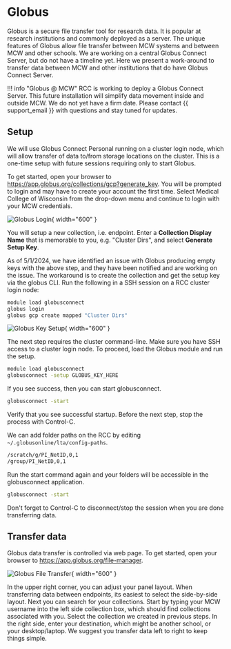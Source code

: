# Globus

Globus is a secure file transfer tool for research data. It is popular at research institutions and commonly deployed as a server. The unique features of Globus allow file transfer between MCW systems and between MCW and other schools. We are working on a central Globus Connect Server, but do not have a timeline yet. Here we present a work-around to transfer data between MCW and other institutions that do have Globus Connect Server.

!!! info "Globus @ MCW"
    RCC is working to deploy a Globus Connect Server. This future installation will simplify data movement inside and outside MCW. We do not yet have a firm date. Please contact {{ support_email }} with questions and stay tuned for updates.

## Setup

We will use Globus Connect Personal running on a cluster login node, which will allow transfer of data to/from storage locations on the cluster. This is a one-time setup with future sessions requiring only to start Globus.

To get started, open your browser to <https://app.globus.org/collections/gcp?generate_key>. You will be prompted to login and may have to create your account the first time. Select Medical College of Wisconsin from the drop-down menu and continue to login with your MCW credentials.

![Globus Login](../_static/img/globus-login.png){ width="600" }

You will setup a new collection, i.e. endpoint. Enter a **Collection Display Name** that is memorable to you, e.g. "Cluster Dirs", and select **Generate Setup Key**.

As of 5/1/2024, we have identified an issue with Globus producing empty keys with the above step, and they have been notified and are working on the issue.
The workaround is to create the collection and get the setup key via the globus CLI.  Run the following in a SSH session on a RCC cluster login node:

```bash
module load globusconnect
globus login
globus gcp create mapped "Cluster Dirs"
 ```

![Globus Key Setup](../_static/img/globus-key.png){ width="600" }

The next step requires the cluster command-line. Make sure you have SSH access to a cluster login node. To proceed, load the Globus module and run the setup.

```bash
module load globusconnect
globusconnect -setup GLOBUS_KEY_HERE
```

If you see success, then you can start globusconnect.

```bash
globusconnect -start
```

Verify that you see successful startup. Before the next step, stop the process with Control-C.

We can add folder paths on the RCC by editing `~/.globusonline/lta/config-paths`.

```txt
/scratch/g/PI_NetID,0,1
/group/PI_NetID,0,1
```

Run the start command again and your folders will be accessible in the globusconnect application.

```bash
globusconnect -start
```

Don't forget to Control-C to disconnect/stop the session when you are done transferring data.

## Transfer data

Globus data transfer is controlled via web page. To get started, open your browser to <https://app.globus.org/file-manager>.

![Globus File Transfer](../_static/img/globus-transfer.png){ width="600" }

In the upper right corner, you can adjust your panel layout. When transferring data between endpoints, its easiest to select the side-by-side layout. Next you can search for your collections. Start by typing your MCW username into the left side collection box, which should find collections associated with you. Select the collection we created in previous steps. In the right side, enter your destination, which might be another school, or your desktop/laptop. We suggest you transfer data left to right to keep things simple.
